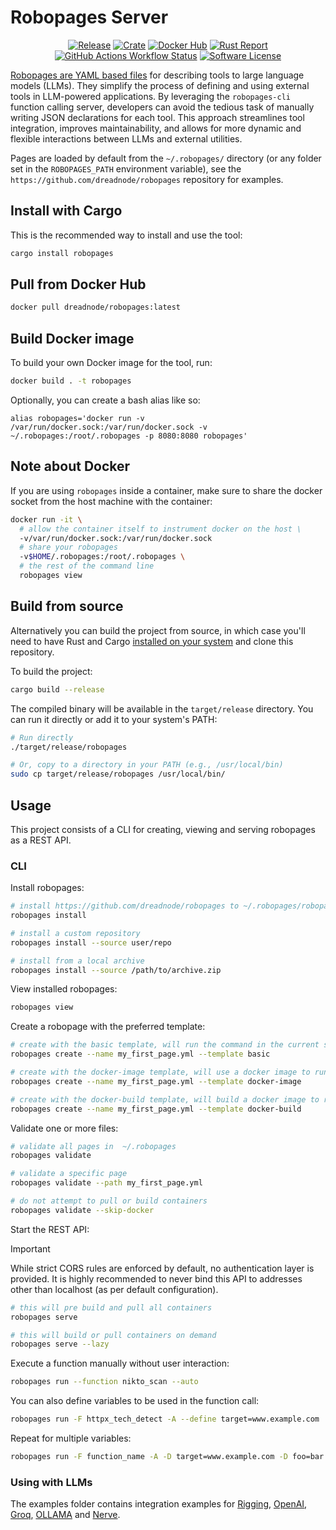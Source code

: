 # Robopages Server

<p align="center">
  <a href="https://github.com/dreadnode/robopages-cli/releases/latest"><img alt="Release" src="https://img.shields.io/github/release/dreadnode/robopages-cli.svg?style=fl_pathat-square"></a>
  <a href="https://crates.io/crates/robopages"><img alt="Crate" src="https://img.shields.io/crates/v/robopages.svg"></a>
  <a href="https://hub.docker.com/r/dreadnode/robopages"><img alt="Docker Hub" src="https://img.shields.io/docker/v/dreadnode/robopages?logo=docker"></a>
  <a href="https://rust-reportcard.xuri.me/report/github.com/dreadnode/robopages-cli"><img alt="Rust Report" src="https://rust-reportcard.xuri.me/badge/github.com/dreadnode/robopages-cli"></a>
  <a href="#"><img alt="GitHub Actions Workflow Status" src="https://img.shields.io/github/actions/workflow/status/dreadnode/robopages-cli/test.yml"></a>
  <a href="https://github.com/dreadnode/robopages-cli/blob/master/LICENSE.md"><img alt="Software License" src="https://img.shields.io/badge/license-MIT-brightgreen.svg?style=flat-square"></a>
</p>

[Robopages are YAML based files](https://github.com/dreadnode/robopages) for describing tools to large language models (LLMs). They simplify the process of defining and using external tools in LLM-powered applications. By leveraging the `robopages-cli` function calling server, developers can avoid the tedious task of manually writing JSON declarations for each tool. This approach streamlines tool integration, improves maintainability, and allows for more dynamic and flexible interactions between LLMs and external utilities.

Pages are loaded by default from the `~/.robopages/` directory (or any folder set in the `ROBOPAGES_PATH` environment variable), see the `https://github.com/dreadnode/robopages` repository for examples.

## Install with Cargo

This is the recommended way to install and use the tool:

```bash
cargo install robopages
```

## Pull from Docker Hub

```bash
docker pull dreadnode/robopages:latest
```

## Build Docker image

To build your own Docker image for the tool, run:

```bash
docker build . -t robopages
```

Optionally, you can create a bash alias like so:

`alias robopages='docker run -v /var/run/docker.sock:/var/run/docker.sock -v ~/.robopages:/root/.robopages -p 8080:8080 robopages'`

## Note about Docker

If you are using `robopages` inside a container, make sure to share the docker socket from the host machine with the container:

```bash
docker run -it \
  # allow the container itself to instrument docker on the host \
  -v/var/run/docker.sock:/var/run/docker.sock
  # share your robopages
  -v$HOME/.robopages:/root/.robopages \
  # the rest of the command line
  robopages view
```

## Build from source

Alternatively you can build the project from source, in which case you'll need to have Rust and Cargo [installed on your system](https://rustup.rs/) and clone this repository.

To build the project:

```bash
cargo build --release
```

The compiled binary will be available in the `target/release` directory. You can run it directly or add it to your system's PATH:

```bash
# Run directly
./target/release/robopages

# Or, copy to a directory in your PATH (e.g., /usr/local/bin)
sudo cp target/release/robopages /usr/local/bin/
```

## Usage

This project consists of a CLI for creating, viewing and serving robopages as a REST API.

### CLI

Install robopages:

```bash
# install https://github.com/dreadnode/robopages to ~/.robopages/robopages-main
robopages install

# install a custom repository
robopages install --source user/repo

# install from a local archive
robopages install --source /path/to/archive.zip
```

View installed robopages:

```bash
robopages view
```

Create a robopage with the preferred template:

```bash
# create with the basic template, will run the command in the current shell
robopages create --name my_first_page.yml --template basic

# create with the docker-image template, will use a docker image to run the command
robopages create --name my_first_page.yml --template docker-image

# create with the docker-build template, will build a docker image to run the command
robopages create --name my_first_page.yml --template docker-build
```

Validate one or more files:

```bash
# validate all pages in  ~/.robopages
robopages validate

# validate a specific page
robopages validate --path my_first_page.yml

# do not attempt to pull or build containers
robopages validate --skip-docker
```

Start the REST API:

> [!IMPORTANT]
> While strict CORS rules are enforced by default, no authentication layer is provided. It is highly recommended to never bind this API to addresses other than localhost (as per default configuration).

```bash
# this will pre build and pull all containers
robopages serve

# this will build or pull containers on demand
robopages serve --lazy
```

Execute a function manually without user interaction:

```bash
robopages run --function nikto_scan --auto
```

You can also define variables to be used in the function call:

```bash
robopages run -F httpx_tech_detect -A --define target=www.example.com
```

Repeat for multiple variables:

```bash
robopages run -F function_name -A -D target=www.example.com -D foo=bar
```

### Using with LLMs

The examples folder contains integration examples for [Rigging](/examples/rigging_example.py), [OpenAI](/examples/openai_example.py), [Groq](/examples/groq_example.py), [OLLAMA](/examples/ollama_example.py) and [Nerve](/examples/nerve.md).